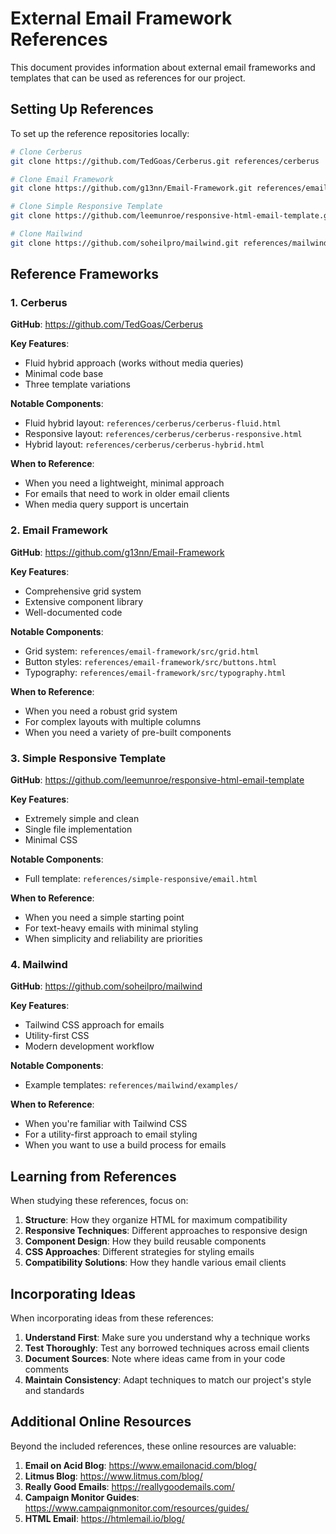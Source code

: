# External Email Framework References

This document provides information about external email frameworks and templates that can be used as references for our project.

## Setting Up References

To set up the reference repositories locally:

```bash
# Clone Cerberus
git clone https://github.com/TedGoas/Cerberus.git references/cerberus

# Clone Email Framework
git clone https://github.com/g13nn/Email-Framework.git references/email-framework

# Clone Simple Responsive Template
git clone https://github.com/leemunroe/responsive-html-email-template.git references/simple-responsive

# Clone Mailwind
git clone https://github.com/soheilpro/mailwind.git references/mailwind
```

## Reference Frameworks

### 1. Cerberus

**GitHub**: https://github.com/TedGoas/Cerberus

**Key Features**:
- Fluid hybrid approach (works without media queries)
- Minimal code base
- Three template variations

**Notable Components**:
- Fluid hybrid layout: `references/cerberus/cerberus-fluid.html`
- Responsive layout: `references/cerberus/cerberus-responsive.html`
- Hybrid layout: `references/cerberus/cerberus-hybrid.html`

**When to Reference**:
- When you need a lightweight, minimal approach
- For emails that need to work in older email clients
- When media query support is uncertain

### 2. Email Framework

**GitHub**: https://github.com/g13nn/Email-Framework

**Key Features**:
- Comprehensive grid system
- Extensive component library
- Well-documented code

**Notable Components**:
- Grid system: `references/email-framework/src/grid.html`
- Button styles: `references/email-framework/src/buttons.html`
- Typography: `references/email-framework/src/typography.html`

**When to Reference**:
- When you need a robust grid system
- For complex layouts with multiple columns
- When you need a variety of pre-built components

### 3. Simple Responsive Template

**GitHub**: https://github.com/leemunroe/responsive-html-email-template

**Key Features**:
- Extremely simple and clean
- Single file implementation
- Minimal CSS

**Notable Components**:
- Full template: `references/simple-responsive/email.html`

**When to Reference**:
- When you need a simple starting point
- For text-heavy emails with minimal styling
- When simplicity and reliability are priorities

### 4. Mailwind

**GitHub**: https://github.com/soheilpro/mailwind

**Key Features**:
- Tailwind CSS approach for emails
- Utility-first CSS
- Modern development workflow

**Notable Components**:
- Example templates: `references/mailwind/examples/`

**When to Reference**:
- When you're familiar with Tailwind CSS
- For a utility-first approach to email styling
- When you want to use a build process for emails

## Learning from References

When studying these references, focus on:

1. **Structure**: How they organize HTML for maximum compatibility
2. **Responsive Techniques**: Different approaches to responsive design
3. **Component Design**: How they build reusable components
4. **CSS Approaches**: Different strategies for styling emails
5. **Compatibility Solutions**: How they handle various email clients

## Incorporating Ideas

When incorporating ideas from these references:

1. **Understand First**: Make sure you understand why a technique works
2. **Test Thoroughly**: Test any borrowed techniques across email clients
3. **Document Sources**: Note where ideas came from in your code comments
4. **Maintain Consistency**: Adapt techniques to match our project's style and standards

## Additional Online Resources

Beyond the included references, these online resources are valuable:

1. **Email on Acid Blog**: https://www.emailonacid.com/blog/
2. **Litmus Blog**: https://www.litmus.com/blog/
3. **Really Good Emails**: https://reallygoodemails.com/
4. **Campaign Monitor Guides**: https://www.campaignmonitor.com/resources/guides/
5. **HTML Email**: https://htmlemail.io/blog/
